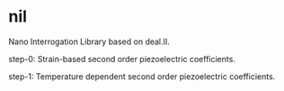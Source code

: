 nil
===

Nano Interrogation Library based on deal.II.

step-0: Strain-based second order piezoelectric coefficients.

step-1: Temperature dependent second order piezoelectric coefficients.

